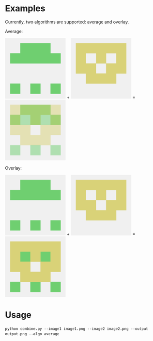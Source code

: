 # Examples
Currently, two algorithms are supported: average and overlay.

Average:

<img src="https://github.com/SzePlusPlus/identicombine/blob/master/images/image1.png" height="200" width="200"> + <img src="https://github.com/SzePlusPlus/identicombine/blob/master/images/image2.png" height="200" width="200"> = <img src="https://github.com/SzePlusPlus/identicombine/blob/master/images/average.png" height="200" width="200">

Overlay:

<img src="https://github.com/SzePlusPlus/identicombine/blob/master/images/image1.png" height="200" width="200"> + <img src="https://github.com/SzePlusPlus/identicombine/blob/master/images/image2.png" height="200" width="200"> = <img src="https://github.com/SzePlusPlus/identicombine/blob/master/images/overlay.png" height="200" width="200">

# Usage
```python combine.py --image1 image1.png --image2 image2.png --output output.png --algo average```
